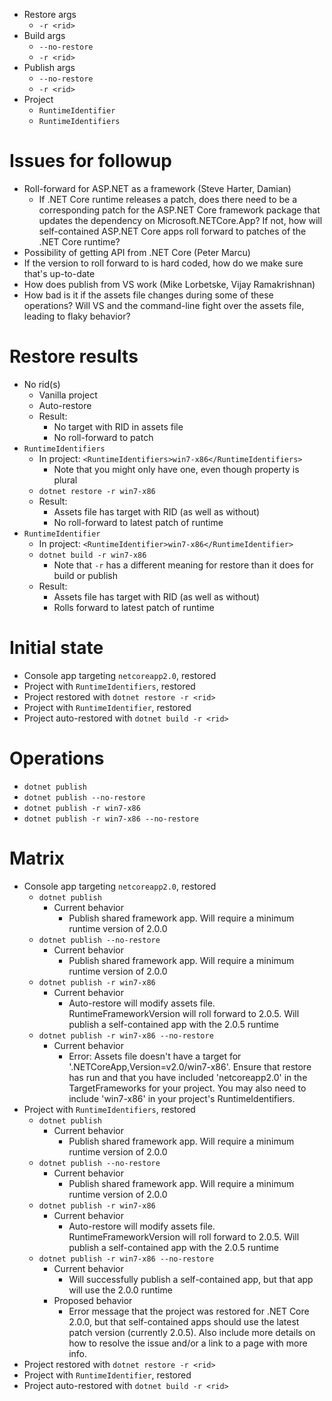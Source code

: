- Restore args
  - `-r <rid>`
- Build args
  - `--no-restore`
  - `-r <rid>`
- Publish args
  - `--no-restore`
  - `-r <rid>`
- Project
  - `RuntimeIdentifier`
  - `RuntimeIdentifiers`

# Issues for followup

- Roll-forward for ASP.NET as a framework (Steve Harter, Damian)
  - If .NET Core runtime releases a patch, does there need to be a corresponding patch for the ASP.NET Core framework package that updates the dependency on Microsoft.NETCore.App?  If not, how will self-contained ASP.NET Core apps roll forward to patches of the .NET Core runtime?
- Possibility of getting API from .NET Core (Peter Marcu)
- If the version to roll forward to is hard coded, how do we make sure that's up-to-date
- How does publish from VS work (Mike Lorbetske, Vijay Ramakrishnan)
- How bad is it if the assets file changes during some of these operations?  Will VS and the command-line fight over the assets file, leading to flaky behavior?

# Restore results

- No rid(s)
  - Vanilla project
  - Auto-restore
  - Result:
    - No target with RID in assets file
    - No roll-forward to patch
- `RuntimeIdentifiers`
  - In project: `<RuntimeIdentifiers>win7-x86</RuntimeIdentifiers>`
    - Note that you might only have one, even though property is plural
  - `dotnet restore -r win7-x86`
  - Result:
    - Assets file has target with RID (as well as without)
    - No roll-forward to latest patch of runtime
- `RuntimeIdentifier`
  - In project: `<RuntimeIdentifier>win7-x86</RuntimeIdentifier>`
  - `dotnet build -r win7-x86`
    - Note that `-r` has a different meaning for restore than it does for build or publish
  - Result:
    - Assets file has target with RID (as well as without)
    - Rolls forward to latest patch of runtime

# Initial state
- Console app targeting `netcoreapp2.0`, restored
- Project with `RuntimeIdentifiers`, restored
- Project restored with `dotnet restore -r <rid>`
- Project with `RuntimeIdentifier`, restored
- Project auto-restored with `dotnet build -r <rid>`

# Operations

- `dotnet publish`
- `dotnet publish --no-restore`
- `dotnet publish -r win7-x86`
- `dotnet publish -r win7-x86 --no-restore`

# Matrix

- Console app targeting `netcoreapp2.0`, restored
  - `dotnet publish`
    - Current behavior
      - Publish shared framework app.  Will require a minimum runtime version of 2.0.0
  - `dotnet publish --no-restore`
    - Current behavior
      - Publish shared framework app.  Will require a minimum runtime version of 2.0.0
  - `dotnet publish -r win7-x86`
    - Current behavior
      - Auto-restore will modify assets file.  RuntimeFrameworkVersion will roll forward to 2.0.5.  Will publish a self-contained app with the 2.0.5 runtime
  - `dotnet publish -r win7-x86 --no-restore`
    - Current behavior
      - Error: Assets file doesn't have a target for '.NETCoreApp,Version=v2.0/win7-x86'. Ensure that restore has run and that you have included 'netcoreapp2.0' in the TargetFrameworks for your project. You may also need to include 'win7-x86' in your project's RuntimeIdentifiers.
- Project with `RuntimeIdentifiers`, restored
  - `dotnet publish`
    - Current behavior
      - Publish shared framework app.  Will require a minimum runtime version of 2.0.0
  - `dotnet publish --no-restore`
    - Current behavior
      - Publish shared framework app.  Will require a minimum runtime version of 2.0.0
  - `dotnet publish -r win7-x86`
    - Current behavior
      - Auto-restore will modify assets file.  RuntimeFrameworkVersion will roll forward to 2.0.5.  Will publish a self-contained app with the 2.0.5 runtime
  - `dotnet publish -r win7-x86 --no-restore`
    - Current behavior
      - Will successfully publish a self-contained app, but that app will use the 2.0.0 runtime
    - Proposed behavior
      - Error message that the project was restored for .NET Core 2.0.0, but that self-contained apps should use the latest patch version (currently 2.0.5).  Also include more details on how to resolve the issue and/or a link to a page with more info.
- Project restored with `dotnet restore -r <rid>`
- Project with `RuntimeIdentifier`, restored
- Project auto-restored with `dotnet build -r <rid>`